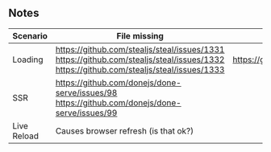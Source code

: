 ## Notes

| Scenario    | File missing                                                                                                                           | Syntax error |
| ----------- | -------------------------------------------------------------------------------------------------------------------------------------- | ------------ |
| Loading     | https://github.com/stealjs/steal/issues/1331 https://github.com/stealjs/steal/issues/1332 https://github.com/stealjs/steal/issues/1333 | https://github.com/stealjs/steal/issues/1335 |
| SSR         | https://github.com/donejs/done-serve/issues/98 https://github.com/donejs/done-serve/issues/99                                          |              |
| Live Reload | Causes browser refresh (is that ok?)                                                                                                   |              |
